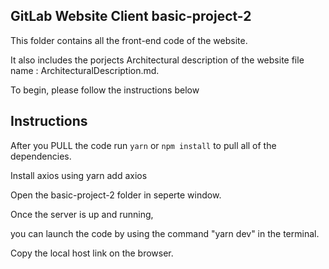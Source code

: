 **GitLab Website Client basic-project-2**
--------------------------------------------------------------------------------------------------------------------------------------------------------------------------------------------

This folder contains all the front-end code of the website.

It also includes the porjects Architectural description of the website file name : ArchitecturalDescription.md.

To begin, please follow the instructions below

**Instructions**
--------------------------------------------------------------------------------------------------------------------------------------------------------------------------------------------

After you PULL the code run `yarn` or `npm install` to pull all of the dependencies.

Install axios using yarn add axios

Open the basic-project-2 folder in seperte window.

Once the server is up and running, 

you can launch the code by using the command "yarn dev" in the terminal.

Copy the local host link on the browser.

